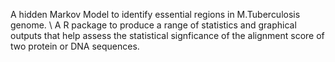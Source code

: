 A hidden Markov Model to identify essential regions in M.Tuberculosis genome. \\
A R package to produce a range of statistics and graphical outputs that help assess the statistical signficance of the alignment score of two protein or DNA sequences.
